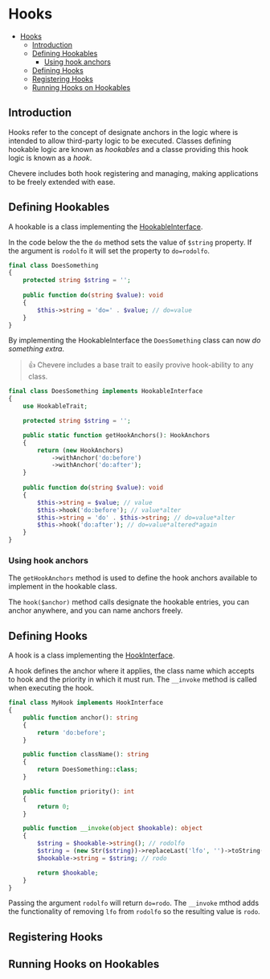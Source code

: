 # Hooks
- [Hooks](#hooks)
  - [Introduction](#introduction)
  - [Defining Hookables](#defining-hookables)
    - [Using hook anchors](#using-hook-anchors)
  - [Defining Hooks](#defining-hooks)
  - [Registering Hooks](#registering-hooks)
  - [Running Hooks on Hookables](#running-hooks-on-hookables)

## Introduction

Hooks refer to the concept of designate anchors in the logic where is intended to allow third-party logic to be executed. Classes defining hookable logic are known as _hookables_ and a classe providing this hook logic is known as a _hook_. 

Chevere includes both hook registering and managing, making applications to be freely extended with ease.

## Defining Hookables

A hookable is a class implementing the  [HookableInterface](Chevere\Components\Hooks\Interfaces\HookableInterface). 

In the code below the the `do` method sets the value of `$string` property. If the argument is `rodolfo` it will set the property to `do=rodolfo`.

```php
final class DoesSomething
{
    protected string $string = '';
    
    public function do(string $value): void
    {
        $this->string = 'do=' . $value; // do=value
    }
}
```

By implementing the HookableInterface the `DoesSomething` class can now _do something extra_.

> 👍 Chevere includes a base trait to easily provive hook-ability to any class.

```php
final class DoesSomething implements HookableInterface
{
    use HookableTrait;

    protected string $string = '';

    public static function getHookAnchors(): HookAnchors
    {
        return (new HookAnchors)
            ->withAnchor('do:before')
            ->withAnchor('do:after');
    }
    
    public function do(string $value): void
    {
        $this->string = $value; // value
        $this->hook('do:before'); // value*alter
        $this->string = 'do' . $this->string; // do=value*alter
        $this->hook('do:after'); // do=value*altered*again
    }
}
```

### Using hook anchors

The `getHookAnchors` method is used to define the hook anchors available to implement in the hookable class.

The `hook($anchor)` method calls designate the hookable entries, you can anchor anywhere, and you can name anchors freely.

## Defining Hooks

A hook is a class implementing the [HookInterface](Chevere\Components\Hooks\Interfaces\HookInterface).

A hook defines the anchor where it applies, the class name which accepts to hook and the priority in which it must run. The `__invoke` method is called when executing the hook.

```php
final class MyHook implements HookInterface
{
    public function anchor(): string
    {
        return 'do:before';
    }

    public function className(): string
    {
        return DoesSomething::class;
    }

    public function priority(): int
    {
        return 0;
    }

    public function __invoke(object $hookable): object
    {
        $string = $hookable->string(); // rodolfo
        $string = (new Str($string))->replaceLast('lfo', '')->toString(); // chop lfo
        $hookable->string = $string; // rodo

        return $hookable;
    }
}
```

Passing the argument `rodolfo` will return `do=rodo`. The `__invoke` mthod adds the functionality of removing `lfo` from `rodolfo` so the resulting value is `rodo`.

## Registering Hooks

## Running Hooks on Hookables